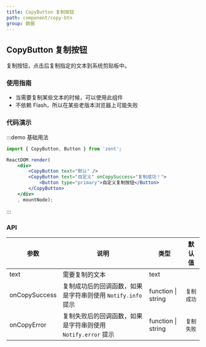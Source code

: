 ```yaml
---
title: CopyButton 复制按钮
path: component/copy-btn
group: 数据
---
```


## CopyButton 复制按钮

复制按钮，点击后复制指定的文本到系统剪贴板中。

### 使用指南

- 当需要复制某些文本的时候，可以使用此组件
- 不依赖 Flash，所以在某些老版本浏览器上可能失败

### 代码演示

:::demo 基础用法
```jsx
import { CopyButton, Button } from 'zent';

ReactDOM.render(
	<div>
		<CopyButton text="默认" />
		<CopyButton text="自定义" onCopySuccess="复制成功！">
			<Button type="primary">自定义复制按钮</Button>
		</CopyButton>
	</div>
	, mountNode);
```
:::

### API

| 参数           | 说明                            | 类型     | 默认值      |
| ------------ | ----------------------------- | ------ | -------- |
| text        | 需要复制的文本                    | text   |     |
| onCopySuccess | 复制成功后的回调函数，如果是字符串则使用 `Notify.info` 提示    | function \| string  | `复制成功` |
| onCopyError   | 复制失败后的回调函数，如果是字符串则使用 `Notify.error` 提示     | function \| string  | `复制失败` |

